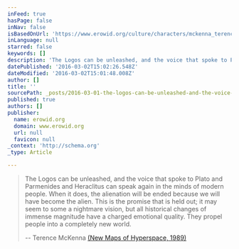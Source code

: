 ```yaml
---
inFeed: true
hasPage: false
inNav: false
isBasedOnUrl: 'https://www.erowid.org/culture/characters/mckenna_terence/mckenna_terence_maps_hyperspace.shtml'
inLanguage: null
starred: false
keywords: []
description: 'The Logos can be unleashed, and the voice that spoke to Plato and Parmenides and Heraclitus can speak again in the minds of modern people. When it does, the ali'
datePublished: '2016-03-02T15:02:26.548Z'
dateModified: '2016-03-02T15:01:48.008Z'
author: []
title: ''
sourcePath: _posts/2016-03-01-the-logos-can-be-unleashed-and-the-voice-that-spoke-to-plat.md
published: true
authors: []
publisher:
  name: erowid.org
  domain: www.erowid.org
  url: null
  favicon: null
_context: 'http://schema.org'
_type: Article

---
```

> The Logos can be unleashed, and the voice that spoke to Plato and Parmenides and Heraclitus can speak again in the minds of modern people. When it does, the alienation will be ended because we will have become the alien. This is the promise that is held out; it may seem to some a nightmare vision, but all historical changes of immense magnitude have a charged emotional quality. They propel people into a completely new world.
> 
> -- Terence McKenna [(New Maps of Hyperspace, 1989)][0]



[0]: https://www.erowid.org/culture/characters/mckenna_terence/mckenna_terence_maps_hyperspace.shtml